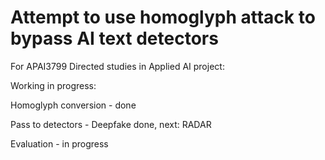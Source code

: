 # Attempt to use homoglyph attack to bypass AI text detectors

For APAI3799 Directed studies in Applied AI project:

Working in progress:

Homoglyph conversion - done

Pass to detectors - Deepfake done, next: RADAR

Evaluation - in progress
